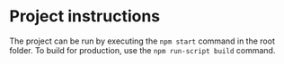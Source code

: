 # Project instructions

The project can be run by executing the `npm start` command in the root folder.
To build for production, use the `npm run-script build` command.